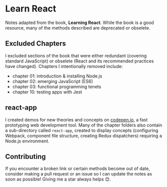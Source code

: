 # Learn React
Notes adapted from the book, __Learning React__. While the book is a good resource, many of the methods described are deprecated or obselete. 

## Excluded Chapters
I excluded sections of the book that were either redundant (covering standard JavaScript) or obselete (React and its recommended practices have changed). Chapters I intentionally removed include: 
- chapter 01: introduction & installing Node.js
- chapter 02: emerging JavaScript (ES6)
- chapter 03: functional programming tenets
- chapter 10: testing apps with Jest  

## react-app
I created demos for new theories and concepts on [codepen.io](https://codepen.io), a fast prototyping web development tool. Many of the chapter folders also contain a sub-directory called `react-app`, created to display concepts (configuring Webpack, component file structure, creating Redux dispatchers) requiring a Node.js environment.

## Contributing
If you encounter a broken link or certain methods become out of date, consider making a pull request or an issue so I can update the notes as soon as possible! Giving me a star always helps 😊.